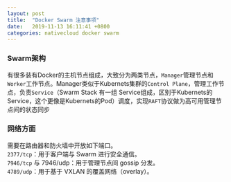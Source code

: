 ```yaml
---
layout: post
title:  "Docker Swarm 注意事项"
date:   2019-11-13 16:11:41 +0800
categories: nativecloud docker swarm
---  
```


### Swarm架构
有很多装有Docker的主机节点组成，大致分为两类节点，`Manager`管理节点和`Worker`工作节点。Manager类似于Kubernets集群的`Control Plane`，管理工作节点，负责`Service`（Swarm Stack 有一组 Service组成，区别于Kubernets的Service，这个更像是Kubernets的Pod）调度，实现`RAFT`协议做为高可用管理节点间的状态同步

### 网络方面
需要在路由器和防火墙中开放如下端口。  
`2377/tcp`：用于客户端与 Swarm 进行安全通信。  
`7946/tcp` 与 7946/udp：用于管理节点间 gossip 分发。  
`4789/udp`：用于基于 VXLAN 的覆盖网络（overlay）。


